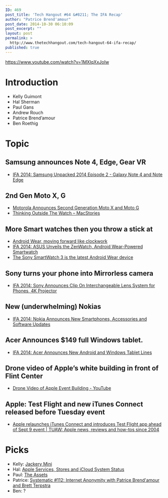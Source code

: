 ```yaml
---
ID: 469
post_title: 'Tech Hangout #64 &#8211; The IFA Recap'
author: "Patrice Brend'amour"
post_date: 2014-10-30 06:10:09
post_excerpt: ""
layout: post
permalink: >
  http://www.thetechhangout.com/tech-hangout-64-ifa-recap/
published: true
---
```

https://www.youtube.com/watch?v=1MXlqXxJoIw

# Introduction

- Kelly Guimont
- Hal Sherman
- Paul Gans
- Andrew Rouch
- Patrice Brend’amour
- Ben Roethig

# Topic

## Samsung announces Note 4, Edge, Gear VR

- [IFA 2014: Samsung Unpacked 2014 Episode 2 - Galaxy Note 4 and Note Edge](http://geekbeat.tv/samsung-unpacked-2014-episode-2-galaxy-note-4-and-note-edge/)

## 2nd Gen Moto X, G

- [Motorola Announces Second Generation Moto X and Moto G](http://geekbeat.tv/motorola-announces-second-generation-moto-x-moto-g-working/)
- [Thinking Outside The Watch &#8211;  MacStories](http://www.macstories.net/stories/thinking-outside-the-watch/)

## More Smart watches then you throw a stick at

- [Android Wear, moving forward like clockwork](http://googleblog.blogspot.com/2014/09/android-wear-moving-forward-like.html)
- [IFA 2014: ASUS Unveils the ZenWatch, Android Wear-Powered Smartwatch](http://geekbeat.tv/asus-unveils-zenwatch-android-wear-powered-smartwatch/)
- [The Sony SmartWatch 3 is the latest Android Wear device](http://www.phonearena.com/news/The-Sony-SmartWatch-3-is-the-latest-Android-Wear-device_id60165)

## Sony turns your phone into Mirrorless camera

- [IFA 2014: Sony Announces Clip On Interchangeable Lens System for Phones, 4K Projector](http://geekbeat.tv/ifa-2014-sony-announces-clip-interchangeable-lens-system-phones-4k-projector/)

## New (underwhelming) Nokias

- [IFA 2014: Nokia Announces New Smartphones, Accessories and Software Updates](http://geekbeat.tv/ifa-2014-nokia-announces-new-smartphones-accessories-software-updates)

## Acer Announces $149 full Windows tablet.

- [IFA 2014: Acer Announces New Android and Windows Tablet Lines](http://geekbeat.tv/acer-announces-new-android-windows-tablet-lines-ifa-2014-working/)

## Drone video of Apple’s white building in front of Flint Center

- [Drone Video of Apple Event Building - YouTube](https://www.youtube.com/watch?v=g7Nn7ptzADk&app=desktop)

## Apple: Test Flight and new iTunes Connect released before Tuesday event

- [Apple relaunches iTunes Connect and introduces Test Flight app ahead of Sept 9 event | TUAW: Apple news, reviews and how-tos since 2004](http://www.tuaw.com/2014/09/05/apple-relaunches-itunes-connect-and-introduces-test-flight-app-a/)

# Picks

- Kelly: [Jackery Mini](http://www.jackeryusa.com/#!jackery-mini/c1u5v)
- Hal: [Apple Services, Stores and iCloud System Status](https://www.apple.com/support/systemstatus/)
- Paul: [The Assets](http://www.imdb.com/title/tt3074646/)
- Patrice: [Systematic #112: Internet Anonymity with Patrice Brend'amour and Brett Terpstra](http://5by5.tv/systematic/112)
- Ben: ?